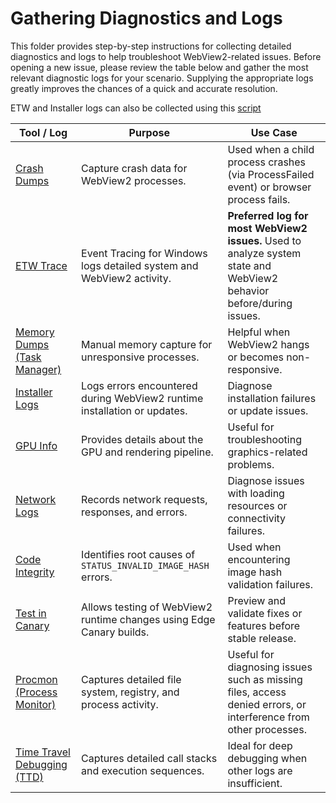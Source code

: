# Gathering Diagnostics and Logs
This folder provides step-by-step instructions for collecting detailed diagnostics and logs to help troubleshoot WebView2-related issues. Before opening a new issue, please review the table below and gather the most relevant diagnostic logs for your scenario. Supplying the appropriate logs greatly improves the chances of a quick and accurate resolution.

ETW and Installer logs can also be collected using this [script](script.md)

| Tool / Log                | Purpose                                                                 | Use Case                                                                 |
|---------------------------|-------------------------------------------------------------------------|--------------------------------------------------------------------------|
| [Crash Dumps](crash.md)               | Capture crash data for WebView2 processes.                              | Used when a child process crashes (via ProcessFailed event) or browser process fails. |
| [ETW Trace](etw.md)                 | Event Tracing for Windows logs detailed system and WebView2 activity.   | **Preferred log for most WebView2 issues.** Used to analyze system state and WebView2 behavior before/during issues. |
| [Memory Dumps (Task Manager)](task_manager_dump.md)| Manual memory capture for unresponsive processes.                      | Helpful when WebView2 hangs or becomes non-responsive.                   |
| [Installer Logs](install.md)            | Logs errors encountered during WebView2 runtime installation or updates.| Diagnose installation failures or update issues.                         |
| [GPU Info](gpu.md)                  | Provides details about the GPU and rendering pipeline.                  | Useful for troubleshooting graphics-related problems.                    |
| [Network Logs](network.md)              | Records network requests, responses, and errors.                        | Diagnose issues with loading resources or connectivity failures.         |
| [Code Integrity](code_integrity.md)            | Identifies root causes of `STATUS_INVALID_IMAGE_HASH` errors.           | Used when encountering image hash validation failures.                   |
| [Test in Canary](test_canary.md)            | Allows testing of WebView2 runtime changes using Edge Canary builds.    | Preview and validate fixes or features before stable release.            |
| [Procmon (Process Monitor)](procmon.md) | Captures detailed file system, registry, and process activity.           | Useful for diagnosing issues such as missing files, access denied errors, or interference from other processes.                    |
| [Time Travel Debugging (TTD)](ttd.md)  | Captures detailed call stacks and execution sequences.                                        | Ideal for deep debugging when other logs are insufficient.                 |